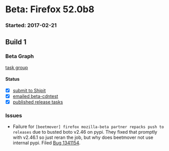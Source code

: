 # Beta: Firefox 52.0b8

### Started: 2017-02-21

## Build 1

### Beta Graph
[task group](https://tools.taskcluster.net/push-inspector/#/BDPYq49qTga4WQSwIlkbng)


#### Status
- [x] [submit to Shipit](https://wiki.mozilla.org/Release:Release_Automation_on_Mercurial:Starting_a_Release#Submit_to_Ship_It)
- [x] [emailed beta-cdntest](../how-tos/relpro.md#1-email-drivers-re-release-live-on-test-channel)
- [x] [published release tasks](../how-tos/relpro.md#3-publish-release)

### Issues
- Failure for ``[beetmover] firefox mozilla-beta partner repacks push to releases`` due to busted boto v2.46 on pypi. They fixed that promptly with v2.46.1 so just reran the job, but why does beetmover not use internal pypi. Filed [Bug 1341154](https://bugzil.la/1341154).



